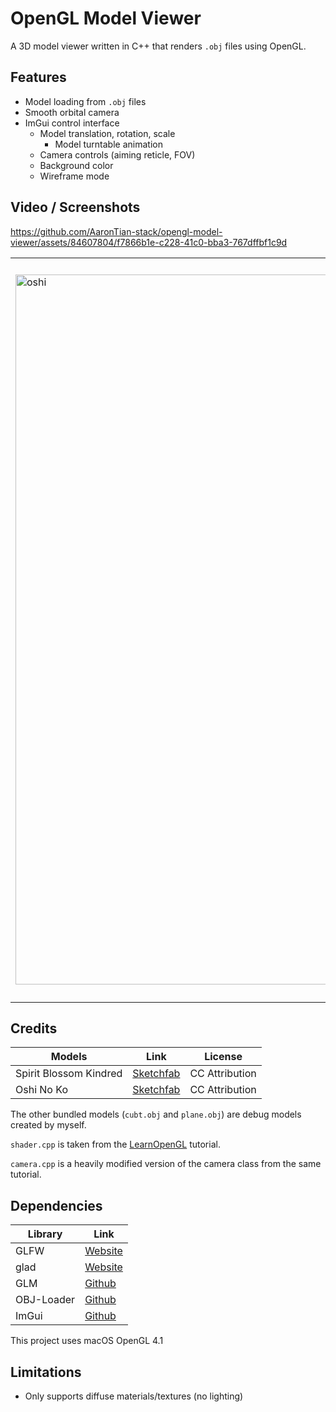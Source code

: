 # OpenGL Model Viewer
A 3D model viewer written in C++ that renders `.obj` files using OpenGL.

## Features
* Model loading from `.obj` files
* Smooth orbital camera
* ImGui control interface
    * Model translation, rotation, scale
        * Model turntable animation
    * Camera controls (aiming reticle, FOV)
    * Background color
    * Wireframe mode

## Video / Screenshots

https://github.com/AaronTian-stack/opengl-model-viewer/assets/84607804/f7866b1e-c228-41c0-bba3-767dffbf1c9d

<table>
  <tr>
    <td valign="center"><img width="1136" alt="oshi" src="https://github.com/AaronTian-stack/opengl-model-viewer/assets/84607804/4ef46a4a-2b7f-4dd2-836c-218f1259a221"></td>
    <td valign="center"><img width="1136" alt="preview2" src="https://github.com/AaronTian-stack/opengl-model-viewer/assets/84607804/4fa93e69-b3cd-40f7-b43d-35b2526a5149"></td>
    <td valign="center"><img width="1136" alt="oshi_squash" src="https://github.com/AaronTian-stack/opengl-model-viewer/assets/84607804/533c0cb2-a65e-4730-b6c3-bdbdca3717c0"> <p align="center"> <sub>squish</sub> </p></td>
  </tr>
 </table>

## Credits

| Models                 | Link | License |
|------------------------| --- | --- |
| Spirit Blossom Kindred | [Sketchfab](https://skfb.ly/6UFIA) | CC Attribution |
| Oshi No Ko             | [Sketchfab](https://skfb.ly/oHxLA) | CC Attribution |

The other bundled models (`cubt.obj` and `plane.obj`) are debug models created by myself.

`shader.cpp` is taken from the [LearnOpenGL](https://learnopengl.com/) tutorial. 

`camera.cpp` is a heavily modified version of the camera class from the same tutorial.

## Dependencies

| Library    | Link                                         |
|------------|----------------------------------------------|
| GLFW       | [Website](https://www.glfw.org/)             |
| glad       | [Website](https://glad.dav1d.de/)            |
| GLM        | [Github](https://github.com/g-truc/glm)      |
| OBJ-Loader | [Github](https://github.com/Bly7/OBJ-Loader) |
| ImGui      | [Github](https://github.com/ocornut/imgui)   |

This project uses macOS OpenGL 4.1

## Limitations
* Only supports diffuse materials/textures (no lighting)
